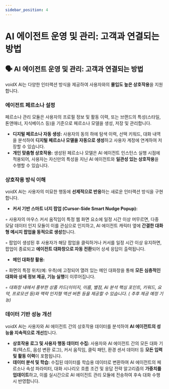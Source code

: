 ```yaml
---
sidebar_position: 4
---
```


# AI 에이전트 운영 및 관리: 고객과 연결되는 방법

## **🗣️ AI 에이전트 운영 및 관리: 고객과 연결되는 방법**

voidX AI는 다양한 인터랙션 방식을 제공하여 사용자와의 **몰입도 높은 상호작용**을 지원합니다.

### **에이전트 페르소나 설정**

페르소나 관리 모듈은 사용자의 프로필 정보 및 활동 이력, 또는 브랜드의 특성(스타일, 톤앤매너, 지식베이스 등)을 기준으로 페르소나 모델을 생성, 저장 및 관리합니다.

- **디지털 페르소나 자동 생성:** 사용자의 동의 하에 탐색 이력, 선택 키워드, 대화 내역을 분석하여 **디지털 페르소나 모델을 자동으로 생성**하고 사용자 계정에 연계하여 저장할 수 있습니다.
- **개인 맞춤형 상호작용:** 생성된 페르소나 모델은 AI 에이전트 인스턴스 실행 시점에 적용되어, 사용자는 자신만의 특성을 지닌 AI 에이전트와 **일관성 있는 상호작용**을 수행할 수 있습니다.

### **상호작용 방식 이해**

voidX AI는 사용자의 미묘한 행동에 **선제적으로 반응**하는 새로운 인터랙션 방식을 구현합니다.

- **커서 기반 스마트 너지 팝업 (Cursor-Side Smart Nudge Popup):**

◦ 사용자의 마우스 커서 움직임이 특정 웹 화면 요소에 일정 시간 이상 머무르면, 다중 모달 데이터 인지 모듈이 이를 관심으로 인지하고, AI 에이전트 캐릭터 옆에 **간결한 대화형 메시지 팝업을 동적으로 생성**합니다.

◦ 팝업이 생성된 후 사용자가 해당 팝업을 클릭하거나 커서를 일정 시간 이상 유지하면, 팝업이 종료되고 **에이전트 대화창으로 자동 전환**되어 상세 응답이 출력됩니다.

- **메인 대화창 활용:**

◦ 화면의 특정 위치(예: 우측)에 고정되어 열려 있는 메인 대화창을 통해 **모든 심층적인 대화와 상세 정보 제공, 기능 실행**이 이루어집니다.

*◦ 대화창 내에서 풍부한 상품 카드(이미지, 이름, 별점, AI 분석 핵심 포인트, 키워드, 요약, 프로모션 등)와 맥락 인지형 액션 버튼 등을 제공할 수 있습니다. ( 추후 제공 예정 기능)*

### **데이터 기반 성능 개선**

voidX AI는 사용자와 AI 에이전트 간의 상호작용 데이터를 분석하여 **AI 에이전트의 성능을 지속적으로 개선**합니다.

- **상호작용 로그 및 사용자 행동 데이터 수집:** 사용자와 AI 에이전트 간의 모든 대화 기록(텍스트, 음성 변환 로그), 커서 움직임, 클릭 패턴, 환경 센서 데이터 등 **모든 입력 및 활동 이력**이 포함됩니다.
- **데이터 분석 및 학습:** 수집된 데이터를 학습용 데이터로 변환하여 AI 에이전트의 페르소나 속성 파라미터, 대화 시나리오 흐름 조건 및 응답 전략 알고리즘의 **가중치를 업데이트**하고, 이를 실시간으로 AI 에이전트 관리 모듈에 전송하여 후속 대화 수행 시 반영합니다.